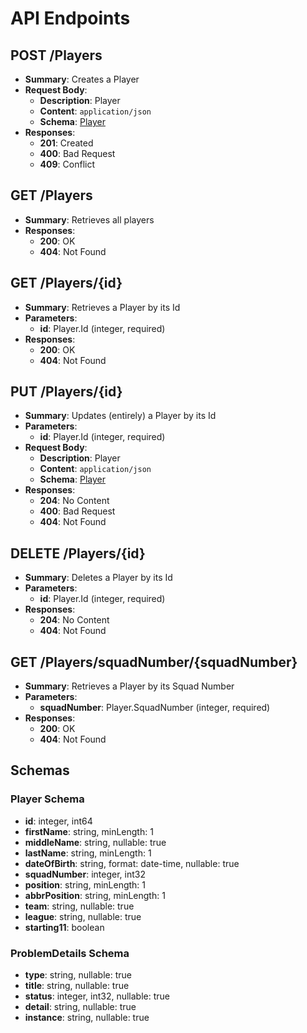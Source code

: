 # API Endpoints

## POST /Players
- **Summary**: Creates a Player
- **Request Body**: 
  - **Description**: Player
  - **Content**: `application/json`
  - **Schema**: [Player](#player-schema)
- **Responses**:
  - **201**: Created
  - **400**: Bad Request
  - **409**: Conflict

## GET /Players
- **Summary**: Retrieves all players
- **Responses**:
  - **200**: OK
  - **404**: Not Found

## GET /Players/{id}
- **Summary**: Retrieves a Player by its Id
- **Parameters**:
  - **id**: Player.Id (integer, required)
- **Responses**:
  - **200**: OK
  - **404**: Not Found

## PUT /Players/{id}
- **Summary**: Updates (entirely) a Player by its Id
- **Parameters**:
  - **id**: Player.Id (integer, required)
- **Request Body**:
  - **Description**: Player
  - **Content**: `application/json`
  - **Schema**: [Player](#player-schema)
- **Responses**:
  - **204**: No Content
  - **400**: Bad Request
  - **404**: Not Found

## DELETE /Players/{id}
- **Summary**: Deletes a Player by its Id
- **Parameters**:
  - **id**: Player.Id (integer, required)
- **Responses**:
  - **204**: No Content
  - **404**: Not Found

## GET /Players/squadNumber/{squadNumber}
- **Summary**: Retrieves a Player by its Squad Number
- **Parameters**:
  - **squadNumber**: Player.SquadNumber (integer, required)
- **Responses**:
  - **200**: OK
  - **404**: Not Found

## Schemas

### Player Schema
- **id**: integer, int64
- **firstName**: string, minLength: 1
- **middleName**: string, nullable: true
- **lastName**: string, minLength: 1
- **dateOfBirth**: string, format: date-time, nullable: true
- **squadNumber**: integer, int32
- **position**: string, minLength: 1
- **abbrPosition**: string, minLength: 1
- **team**: string, nullable: true
- **league**: string, nullable: true
- **starting11**: boolean

### ProblemDetails Schema
- **type**: string, nullable: true
- **title**: string, nullable: true
- **status**: integer, int32, nullable: true
- **detail**: string, nullable: true
- **instance**: string, nullable: true
